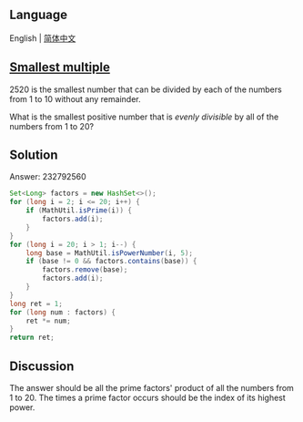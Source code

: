 ## Language

English | [简体中文](README-zh_CN.md)

## [Smallest multiple](https://projecteuler.net/problem=5)

2520 is the smallest number that can be divided by each of the numbers from 1 to 10 without any remainder.

What is the smallest positive number that is _evenly divisible_ by all of the numbers from 1 to 20?

## Solution

Answer: 232792560

```java
Set<Long> factors = new HashSet<>();
for (long i = 2; i <= 20; i++) {
	if (MathUtil.isPrime(i)) {
		factors.add(i);
	}
}
for (long i = 20; i > 1; i--) {
	long base = MathUtil.isPowerNumber(i, 5);
	if (base != 0 && factors.contains(base)) {
		factors.remove(base);
		factors.add(i);
	}
}
long ret = 1;
for (long num : factors) {
	ret *= num;
}
return ret;
```

## Discussion

The answer should be all the prime factors' product of all the numbers from 1 to 20. The times a prime factor occurs should be the index of its highest power.
